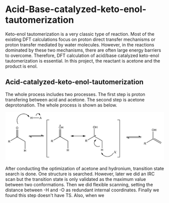# Acid-Base-catalyzed-keto-enol-tautomerization
Keto-enol tautomerization is a very classic type of reaction. Most of the existing DFT calculations focus on proton direct transfer mechanisms or proton transfer mediated by water molecules. However, in the reactions dominated by these two mechanisms, there are often large energy barriers to overcome. Therefore, DFT calculation of acid/base catalyzed keto-enol tautomerization is essential.
In this project, the reactant is acetone and the product is enol.
## Acid-catalyzed-keto-enol-tautomerization
The whole process includes two processes. The first step is proton transfering between acid and acetone. The second step is acetone deprotonation. The whole process is shown as below.

![image](https://github.com/senopiano/Acid-Base-catalyzed-keto-enol-tautomerization/blob/main/Acid%20mechanism.png)

After conducting the optimization of acetone and hydronium, transition state search is done. One structure is searched. However, later we did an IRC scan but the transition state is only validated as the maximum value between two conformations. Then we did flexible scanning, setting the distance between -H and -O as redundant internal coordinates. Finally we found this step doesn't have TS. Also, when we
